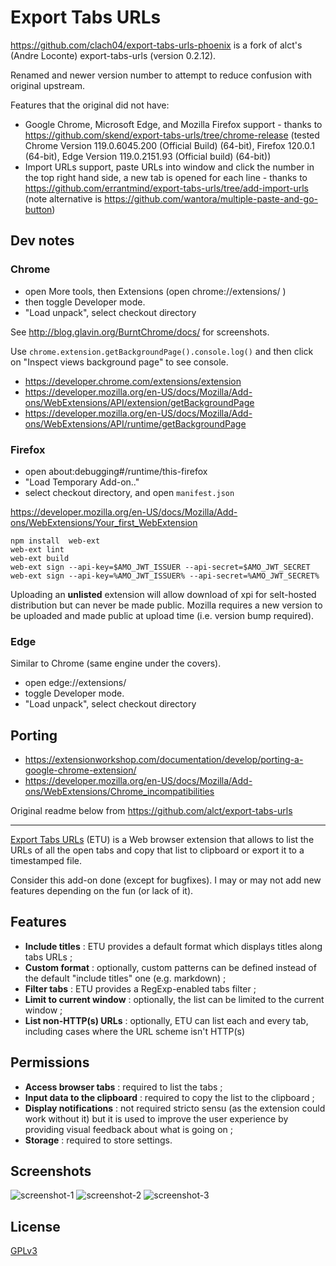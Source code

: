 # Export Tabs URLs

https://github.com/clach04/export-tabs-urls-phoenix is a fork of alct's (Andre Loconte) export-tabs-urls (version 0.2.12).

Renamed and newer version number to attempt to reduce confusion with original upstream.

Features that the original did not have:

  * Google Chrome, Microsoft Edge, and Mozilla Firefox support - thanks to https://github.com/skend/export-tabs-urls/tree/chrome-release (tested Chrome Version 119.0.6045.200 (Official Build) (64-bit), Firefox 120.0.1 (64-bit), Edge Version 119.0.2151.93 (Official build) (64-bit))
  * Import URLs support, paste URLs into window and click the number in the top right hand side, a new tab is opened for each line - thanks to https://github.com/errantmind/export-tabs-urls/tree/add-import-urls (note alternative is https://github.com/wantora/multiple-paste-and-go-button)

## Dev notes

### Chrome

  * open More tools, then Extensions (open chrome://extensions/ )
  * then toggle Developer mode.
  * "Load unpack", select checkout directory

See http://blog.glavin.org/BurntChrome/docs/ for screenshots.

Use `chrome.extension.getBackgroundPage().console.log()` and then click on "Inspect views background page" to see console.

  * https://developer.chrome.com/extensions/extension
  * https://developer.mozilla.org/en-US/docs/Mozilla/Add-ons/WebExtensions/API/extension/getBackgroundPage
  * https://developer.mozilla.org/en-US/docs/Mozilla/Add-ons/WebExtensions/API/runtime/getBackgroundPage


### Firefox

  * open about:debugging#/runtime/this-firefox
  * "Load Temporary Add-on.."
  * select checkout directory, and open `manifest.json`

https://developer.mozilla.org/en-US/docs/Mozilla/Add-ons/WebExtensions/Your_first_WebExtension

    npm install  web-ext
    web-ext lint
    web-ext build
    web-ext sign --api-key=$AMO_JWT_ISSUER --api-secret=$AMO_JWT_SECRET
    web-ext sign --api-key=%AMO_JWT_ISSUER% --api-secret=%AMO_JWT_SECRET%

Uploading an **unlisted** extension will allow download of xpi for selt-hosted distribution but can never be made public.
Mozilla requires a new version to be uploaded and made public at upload time (i.e. version bump required).


### Edge

Similar to Chrome (same engine under the covers).

  * open edge://extensions/
  * toggle Developer mode.
  * "Load unpack", select checkout directory

## Porting

  * https://extensionworkshop.com/documentation/develop/porting-a-google-chrome-extension/
  * https://developer.mozilla.org/en-US/docs/Mozilla/Add-ons/WebExtensions/Chrome_incompatibilities

Original readme below from https://github.com/alct/export-tabs-urls

---------

[Export Tabs URLs](https://addons.mozilla.org/en-US/firefox/addon/export-tabs-urls-and-titles/) (ETU) is a Web browser extension that allows to list the URLs of all the open tabs and copy that list to clipboard or export it to a timestamped file.

Consider this add-on done (except for bugfixes). I may or may not add new features depending on the fun (or lack of it).

## Features

- **Include titles** : ETU provides a default format which displays titles along tabs URLs ;
- **Custom format** : optionally, custom patterns can be defined instead of the default "include titles" one (e.g. markdown) ;
- **Filter tabs** : ETU provides a RegExp-enabled tabs filter ;
- **Limit to current window** : optionally, the list can be limited to the current window ;
- **List non-HTTP(s) URLs** : optionally, ETU can list each and every tab, including cases where the URL scheme isn't HTTP(s)

## Permissions

- **Access browser tabs** : required to list the tabs ;
- **Input data to the clipboard** : required to copy the list to the clipboard ;
- **Display notifications** : not required stricto sensu (as the extension could work without it) but it is used to improve the user experience by providing visual feedback about what is going on ;
- **Storage** : required to store settings.

## Screenshots

![screenshot-1](https://imgs.be/5cadf463-2668.png)
![screenshot-2](https://imgs.be/5cadf439-1411.png)
![screenshot-3](https://imgs.be/5cadf44d-1457.png)

## License

[GPLv3](LICENSE)
